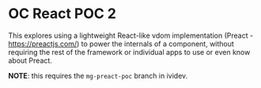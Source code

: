 # OC React POC 2

This explores using a lightweight React-like vdom implementation (Preact - https://preactjs.com/)
to power the internals of a component, without requiring the rest of the
framework or individual apps to use or even know about Preact.

**NOTE**: this requires the `mg-preact-poc` branch in ividev.
